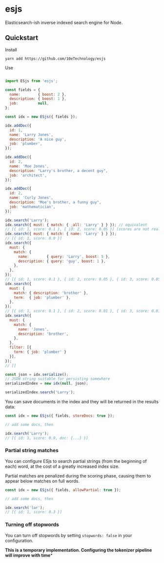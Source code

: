 # esjs

Elasticsearch-ish inverse indexed search engine for Node.

## Quickstart

Install

```
yarn add https://github.com/10eTechnology/esjs
```

Use

```javascript

import ESjs from 'esjs';

const fields = {
  name:        { boost: 2 },
  description: { boost: 1 },
  job:         null,
};

const idx = new ESjs({ fields });

idx.addDoc({
  id: 1,
  name: 'Larry Jones',
  description: 'A nice guy',
  job: 'plumber',
});

idx.addDoc({
  id: 2,
  name: 'Moe Jones',
  description: "Larry's brother, a decent guy",
  job: 'architect',
});

idx.addDoc({
  id: 2,
  name: 'Curly Jones',
  description: "Moe's brother, a funny guy",
  job: 'mathematician',
});

idx.search('Larry');
idx.search({ must: { match: { _all: 'Larry' } } }); // equivalent
// [{ id: 1, score: 0.1 }, { id: 2, score: 0.05 }] (scores are not real)
idx.search({ must: { match: { name: 'Larry' } } });
// [{ id: 1, score: 0.9 }]
idx.search({
  must: {
    match: {
      name:        { query: 'Larry', boost: 5 },
      description: { query: 'guy', boost: 1 },
    },
  },
});
// [{ id: 1, score: 0.1 }, { id: 2, score: 0.05 }, { id: 3, score: 0.05 }]
idx.search({
  must: {
    match: { description: 'brother' },
    term:  { job: 'plumber' },
  },
});
// [{ id: 1, score: 0.1 }, { id: 2, score: 0.01 }, { id: 3, score: 0.01 }]
idx.search({
  must: {
    match: {
      name: 'Jones',
      description: 'brother',
    },
  },
  filter: [{
    term: { job: 'plumber' }
  }],
});
// []

const json = idx.serialize();
// JSON string suitable for persisting somewhere
serializedIndex = new idx(null, json);

serializedIndex.search('Larry');
```

You can save documents in the index and they will be returned in the results data:
```javascript
const idx = new ESjs({ fields, storeDocs: true });

// add some docs, then

idx.search('Larry');
// [{ id: 1, score: 0.9, doc: {...} }]
```

### Partial string matches

You can configure ESjs to search partial strings (from the beginning of each)
word, at the cost of a greatly increased index size.

Partial matches are penalized during the scoring phase, causing them to appear
below matches on full words.

```javascript
const idx = new ESjs({ fields, allowPartial: true });

// add some docs, then

idx.search('lar');
// [{ id: 1, score: 0.3 }]
```

### Turning off stopwords

You can turn off stopwords by setting `stopwords: false` in your configuration.

**This is a temporary implementation.  Configuring the tokenizer pipeline
will improve with time***
